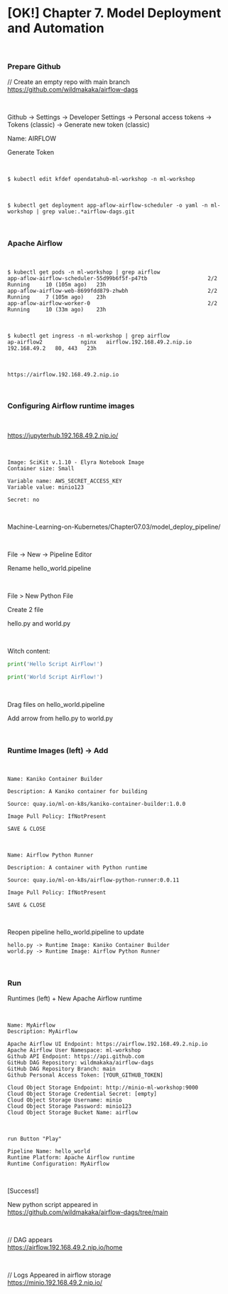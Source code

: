 # [OK!] Chapter 7. Model Deployment and Automation

<br/>

### Prepare Github

// Create an empty repo with main branch  
https://github.com/wildmakaka/airflow-dags

<br/>

Github -> Settings -> Developer Settings -> Personal access tokens -> Tokens (classic) -> Generate new token (classic)

Name: AIRFLOW

Generate Token

<br/>

```
$ kubectl edit kfdef opendatahub-ml-workshop -n ml-workshop
```

<br/>

```
$ kubectl get deployment app-aflow-airflow-scheduler -o yaml -n ml-workshop | grep value:.*airflow-dags.git
```

<br/>

### Apache Airflow

<br/>

```
$ kubectl get pods -n ml-workshop | grep airflow
app-aflow-airflow-scheduler-55d99b6f5f-p47tb                   2/2     Running     10 (105m ago)   23h
app-aflow-airflow-web-8699fdd879-zhwbh                         2/2     Running     7 (105m ago)    23h
app-aflow-airflow-worker-0                                     2/2     Running     10 (33m ago)    23h
```

<br/>

```
$ kubectl get ingress -n ml-workshop | grep airflow
ap-airflow2            nginx   airflow.192.168.49.2.nip.io      192.168.49.2   80, 443   23h
```

<br/>

```
https://airflow.192.168.49.2.nip.io
```

<br/>

### Configuring Airflow runtime images

<br/>

https://jupyterhub.192.168.49.2.nip.io/

<br/>

```
Image: SciKit v.1.10 - Elyra Notebook Image
Container size: Small

Variable name: AWS_SECRET_ACCESS_KEY
Variable value: minio123

Secret: no
```

<br/>

Machine-Learning-on-Kubernetes/Chapter07.03/model_deploy_pipeline/

<br/>

File -> New -> Pipeline Editor

Rename hello_world.pipeline

<br/>

File > New Python File

Create 2 file

hello.py and world.py

<br/>

Witch content:

```python
print('Hello Script AirFlow!')
```

```python
print('World Script AirFlow!')
```

<br/>

Drag files on hello_world.pipeline

Add arrow from hello.py to world.py

<br/>

### Runtime Images (left) -> Add

<br/>

```
Name: Kaniko Container Builder

Description: A Kaniko container for building

Source: quay.io/ml-on-k8s/kaniko-container-builder:1.0.0

Image Pull Policy: IfNotPresent

SAVE & CLOSE
```

<br/>

```
Name: Airflow Python Runner

Description: A container with Python runtime

Source: quay.io/ml-on-k8s/airflow-python-runner:0.0.11

Image Pull Policy: IfNotPresent

SAVE & CLOSE
```

<br/>

Reopen pipeline hello_world.pipeline to update

```
hello.py -> Runtime Image: Kaniko Container Builder
world.py -> Runtime Image: Airflow Python Runner
```

<br/>

### Run

Runtimes (left) + New Apache Airflow runtime

<br/>

```
Name: MyAirflow
Description: MyAirflow

Apache Airflow UI Endpoint: https://airflow.192.168.49.2.nip.io
Apache Airflow User Namespace: ml-workshop
Github API Endpoint: https://api.github.com
GitHub DAG Repository: wildmakaka/airflow-dags
GitHub DAG Repository Branch: main
Github Personal Access Token: [YOUR_GITHUB_TOKEN]

Cloud Object Storage Endpoint: http://minio-ml-workshop:9000
Cloud Object Storage Credential Secret: [empty]
Cloud Object Storage Username: minio
Cloud Object Storage Password: minio123
Cloud Object Storage Bucket Name: airflow
```

<br/>

```
run Button "Play"

Pipeline Name: hello_world
Runtime Platform: Apache Airflow runtime
Runtime Configuration: MyAirflow
```

<br/>

[Success!]

New python script appeared in  
https://github.com/wildmakaka/airflow-dags/tree/main

<br/>

// DAG appears  
https://airflow.192.168.49.2.nip.io/home

<br/>

// Logs Appeared in airflow storage  
https://minio.192.168.49.2.nip.io/
